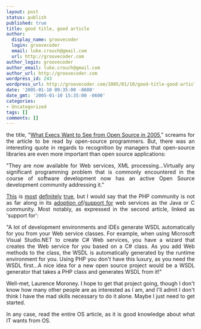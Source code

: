 ```yaml
---
layout: post
status: publish
published: true
title: good title, good article
author:
  display_name: groovecoder
  login: groovecoder
  email: luke.crouch@gmail.com
  url: http://groovecoder.com
author_login: groovecoder
author_email: luke.crouch@gmail.com
author_url: http://groovecoder.com
wordpress_id: 243
wordpress_url: http://groovecoder.com/2005/01/10/good-title-good-article/
date: '2005-01-10 09:35:00 -0600'
date_gmt: '2005-01-10 15:35:00 -0600'
categories:
- Uncategorized
tags: []
comments: []
---
```

<div style="text-align: justify;">the title, "<a href="http://www.oetrends.com/news.php?action=view_record&amp;idnum=388">What Execs Want to See from Open Source in 2005</a>," screams for the article to be read by open-source programmers. But, there was an interesting quote in regards to recognition by managers that open-source libraries are even more important than open source applications:</p>
<p>"They are now available for Web services, XML processing...Virtually any significant programming problem that is commonly encountered in the course of software development now has an active Open Source development community addressing it."</p>
<p><a href="http://xml.apache.org/">This</a> is <a href="http://ws.apache.org/">most</a> <a href="http://www.xmlsoft.org/">definitely</a> <a href="http://alphaworks.ibm.com/tech/wsnavigator">true</a>, but I would say that the PHP community is not as far along in its <a href="http://www.zend.com/php5/articles/php5-SOAP.php">adoption of</a>/<a href="http://www.devx.com/webdev/Article/22338/0/page/1">support for</a> web services as the Java or C community. Most notably, as expressed in the second article, linked as 'support for':</p>
<p>"A lot of development environments and IDEs generate WSDL automatically for you from your Web service classes. For example, when using Microsoft Visual Studio.NET to create C# Web services, you have a wizard that creates the Web service for you based on a C# class. As you add Web methods to the class, the WSDL is automatically generated by the runtime environment for you. Using PHP you don't have this luxury, as you need the WSDL first...A nice idea for a new open source project would be a WSDL generator that takes a PHP class and generates WSDL from it!"</p>
<p>Well-met, Laurence Moroney. I hope to get that project going, though I don't know how many other people are as interested as I am, and I'll admit I don't think I have the mad skills necessary to do it alone. Maybe I just need to get started.</p>
<p>In any case, read the entire OS article, as it is good knowledge about what IT wants from OS.<br />
</div>
